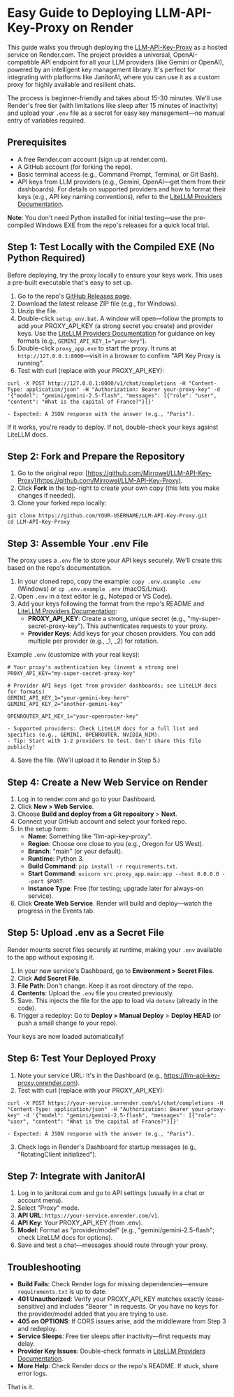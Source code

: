 # Easy Guide to Deploying LLM-API-Key-Proxy on Render

This guide walks you through deploying the [LLM-API-Key-Proxy](https://github.com/Mirrowel/LLM-API-Key-Proxy) as a hosted service on Render.com. The project provides a universal, OpenAI-compatible API endpoint for all your LLM providers (like Gemini or OpenAI), powered by an intelligent key management library. It's perfect for integrating with platforms like JanitorAI, where you can use it as a custom proxy for highly available and resilient chats.

The process is beginner-friendly and takes about 15-30 minutes. We'll use Render's free tier (with limitations like sleep after 15 minutes of inactivity) and upload your `.env` file as a secret for easy key management—no manual entry of variables required.

## Prerequisites

- A free Render.com account (sign up at render.com).
- A GitHub account (for forking the repo).
- Basic terminal access (e.g., Command Prompt, Terminal, or Git Bash).
- API keys from LLM providers (e.g., Gemini, OpenAI—get them from their dashboards). For details on supported providers and how to format their keys (e.g., API key naming conventions), refer to the [LiteLLM Providers Documentation](https://docs.litellm.ai/docs/providers).

**Note**: You don't need Python installed for initial testing—use the pre-compiled Windows EXE from the repo's releases for a quick local trial.

## Step 1: Test Locally with the Compiled EXE (No Python Required)

Before deploying, try the proxy locally to ensure your keys work. This uses a pre-built executable that's easy to set up.

1. Go to the repo's [GitHub Releases page](https://github.com/Mirrowel/LLM-API-Key-Proxy/releases).
2. Download the latest release ZIP file (e.g., for Windows).
3. Unzip the file.
4. Double-click `setup_env.bat`. A window will open—follow the prompts to add your PROXY_API_KEY (a strong secret you create) and provider keys. Use the [LiteLLM Providers Documentation](https://docs.litellm.ai/docs/providers) for guidance on key formats (e.g., `GEMINI_API_KEY_1="your-key"`).
5. Double-click `proxy_app.exe` to start the proxy. It runs at `http://127.0.0.1:8000`—visit in a browser to confirm "API Key Proxy is running".
6. Test with curl (replace with your PROXY_API_KEY):

```
curl -X POST http://127.0.0.1:8000/v1/chat/completions -H "Content-Type: application/json" -H "Authorization: Bearer your-proxy-key" -d '{"model": "gemini/gemini-2.5-flash", "messages": [{"role": "user", "content": "What is the capital of France?"}]}'
```

    - Expected: A JSON response with the answer (e.g., "Paris").

If it works, you're ready to deploy. If not, double-check your keys against LiteLLM docs.

## Step 2: Fork and Prepare the Repository

1. Go to the original repo: [https://github.com/Mirrowel/LLM-API-Key-Proxy](https://github.com/Mirrowel/LLM-API-Key-Proxy).
2. Click **Fork** in the top-right to create your own copy (this lets you make changes if needed).
3. Clone your forked repo locally:

```
git clone https://github.com/YOUR-USERNAME/LLM-API-Key-Proxy.git
cd LLM-API-Key-Proxy
```


## Step 3: Assemble Your .env File

The proxy uses a `.env` file to store your API keys securely. We'll create this based on the repo's documentation.

1. In your cloned repo, copy the example: `copy .env.example .env` (Windows) or `cp .env.example .env` (macOS/Linux).
2. Open `.env` in a text editor (e.g., Notepad or VS Code).
3. Add your keys following the format from the repo's README and [LiteLLM Providers Documentation](https://docs.litellm.ai/docs/providers):
    - **PROXY_API_KEY**: Create a strong, unique secret (e.g., "my-super-secret-proxy-key"). This authenticates requests to your proxy.
    - **Provider Keys**: Add keys for your chosen providers. You can add multiple per provider (e.g., _1, _2) for rotation.

Example `.env` (customize with your real keys):

```
# Your proxy's authentication key (invent a strong one)
PROXY_API_KEY="my-super-secret-proxy-key"

# Provider API keys (get from provider dashboards; see LiteLLM docs for formats)
GEMINI_API_KEY_1="your-gemini-key-here"
GEMINI_API_KEY_2="another-gemini-key"

OPENROUTER_API_KEY_1="your-openrouter-key"
```

    - Supported providers: Check LiteLLM docs for a full list and specifics (e.g., GEMINI, OPENROUTER, NVIDIA_NIM).
    - Tip: Start with 1-2 providers to test. Don't share this file publicly!
4. Save the file. (We'll upload it to Render in Step 5.)

## Step 4: Create a New Web Service on Render

1. Log in to render.com and go to your Dashboard.
2. Click **New > Web Service**.
3. Choose **Build and deploy from a Git repository** > **Next**.
4. Connect your GitHub account and select your forked repo.
5. In the setup form:
    - **Name**: Something like "llm-api-key-proxy".
    - **Region**: Choose one close to you (e.g., Oregon for US West).
    - **Branch**: "main" (or your default).
    - **Runtime**: Python 3.
    - **Build Command**: `pip install -r requirements.txt`.
    - **Start Command**: `uvicorn src.proxy_app.main:app --host 0.0.0.0 --port $PORT`.
    - **Instance Type**: Free (for testing; upgrade later for always-on service).
6. Click **Create Web Service**. Render will build and deploy—watch the progress in the Events tab.

## Step 5: Upload .env as a Secret File

Render mounts secret files securely at runtime, making your `.env` available to the app without exposing it.

1. In your new service's Dashboard, go to **Environment > Secret Files**.
2. Click **Add Secret File**.
3. **File Path**: Don't change. Keep it as root directory of the repo.
4. **Contents**: Upload the `.env` file you created previously.
5. Save. This injects the file for the app to load via `dotenv` (already in the code).
6. Trigger a redeploy: Go to **Deploy > Manual Deploy** > **Deploy HEAD** (or push a small change to your repo).

Your keys are now loaded automatically!

## Step 6: Test Your Deployed Proxy

1. Note your service URL: It's in the Dashboard (e.g., https://llm-api-key-proxy.onrender.com).
2. Test with curl (replace with your PROXY_API_KEY):

```
curl -X POST https://your-service.onrender.com/v1/chat/completions -H "Content-Type: application/json" -H "Authorization: Bearer your-proxy-key" -d '{"model": "gemini/gemini-2.5-flash", "messages": [{"role": "user", "content": "What is the capital of France?"}]}'
```

    - Expected: A JSON response with the answer (e.g., "Paris").
3. Check logs in Render's Dashboard for startup messages (e.g., "RotatingClient initialized").

## Step 7: Integrate with JanitorAI

1. Log in to janitorai.com and go to API settings (usually in a chat or account menu).
2. Select "Proxy" mode.
3. **API URL**: `https://your-service.onrender.com/v1`.
4. **API Key**: Your PROXY_API_KEY (from .env).
5. **Model**: Format as "provider/model" (e.g., "gemini/gemini-2.5-flash"; check LiteLLM docs for options).
6. Save and test a chat—messages should route through your proxy.

## Troubleshooting

- **Build Fails**: Check Render logs for missing dependencies—ensure `requirements.txt` is up to date.
- **401 Unauthorized**: Verify your PROXY_API_KEY matches exactly (case-sensitive) and includes "Bearer " in requests. Or you have no keys for the provider/model added that you are trying to use.
- **405 on OPTIONS**: If CORS issues arise, add the middleware from Step 3 and redeploy.
- **Service Sleeps**: Free tier sleeps after inactivity—first requests may delay.
- **Provider Key Issues**: Double-check formats in [LiteLLM Providers Documentation](https://docs.litellm.ai/docs/providers).
- **More Help**: Check Render docs or the repo's README. If stuck, share error logs.

That is it.

